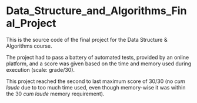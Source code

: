 # Data_Structure_and_Algorithms_Final_Project

This is the source code of the final project for the Data Structure & Algorithms course.

The project had to pass a battery of automated tests, provided by an online platform, and a score was given based on the time and memory used during execution (scale: grade/30).

This project reached the second to last maximum score of 30/30 (no _cum laude_ due to too much time used, even though memory-wise it was within the 30 _cum laude_ memory requirement).
